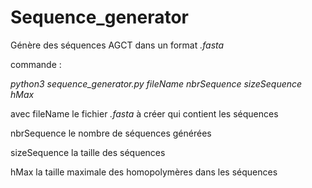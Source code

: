 # Sequence_generator

Génère des séquences AGCT dans un format *.fasta*

commande : 

*python3 sequence_generator.py fileName nbrSequence sizeSequence hMax*
	
avec fileName le fichier *.fasta* à créer qui contient les séquences

nbrSequence le nombre de séquences générées

sizeSequence la taille des séquences

hMax la taille maximale des homopolymères dans les séquences	
